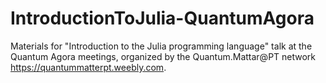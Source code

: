 # IntroductionToJulia-QuantumAgora
Materials for "Introduction to the Julia programming language" talk at the Quantum Agora meetings, organized by the Quantum.Mattar@PT network https://quantummatterpt.weebly.com. 
